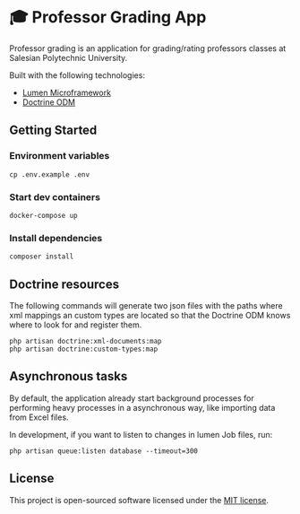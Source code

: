 ﻿# 🎓 Professor Grading App

Professor grading is an application for grading/rating professors classes at Salesian Polytechnic University.

Built with the following technologies:

* [Lumen Microframework](https://lumen.laravel.com/)
* [Doctrine ODM](https://www.doctrine-project.org/projects/doctrine-mongodb-odm/en/2.3/index.html)

## Getting Started

### Environment variables

    cp .env.example .env

### Start dev containers

    docker-compose up

### Install dependencies

    composer install

##  Doctrine resources

The following commands will generate two json files with the paths where xml mappings an custom types are located so that the Doctrine ODM knows where to look for and register them.

    php artisan doctrine:xml-documents:map
    php artisan doctrine:custom-types:map

## Asynchronous tasks

By default, the application already start background processes for performing heavy processes in a asynchronous way, like importing data from Excel files. 

In development, if you want to listen to changes in lumen Job files, run:
    
    php artisan queue:listen database --timeout=300

## License
  
This project is open-sourced software licensed under the [MIT license](https://opensource.org/licenses/MIT).
